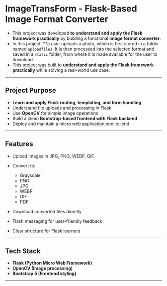 # ImageTransForm - Flask-Based Image Format Converter

- This project was developed **to understand and apply the Flask framework practically** by building a functional **image format converter**.
- In this project, **a user uploads a photo, which is first stored in a folder named `uploadfiles`. It is then processed into the selected format and saved in a `static` folder, from where it is made available for the user to download.
- This project was built to **understand and apply the Flask framework practically** while solving a real-world use case.


---

## Project Purpose

  - **Learn and apply Flask routing, templating, and form handling**  
  - Understand file uploads and processing in Flask  
  - Use **OpenCV** for simple image operations  
  - Build a clean **Bootstrap-based frontend with Flask backend**  
  - Deploy and maintain a micro web application end-to-end

---

## Features

- Upload images in JPG, PNG, WEBP, GIF.
- Convert to:
  - Grayscale
  - PNG
  - JPG
  - WEBP
  - GIF
  - PDF
  
- Download converted files directly
- Flash messaging for user-friendly feedback
- Clear structure for Flask learners

---

## Tech Stack

- **Flask (Python Micro Web Framework)**
- **OpenCV (Image processing)**
- **Bootstrap 5 (Frontend styling)**

---
